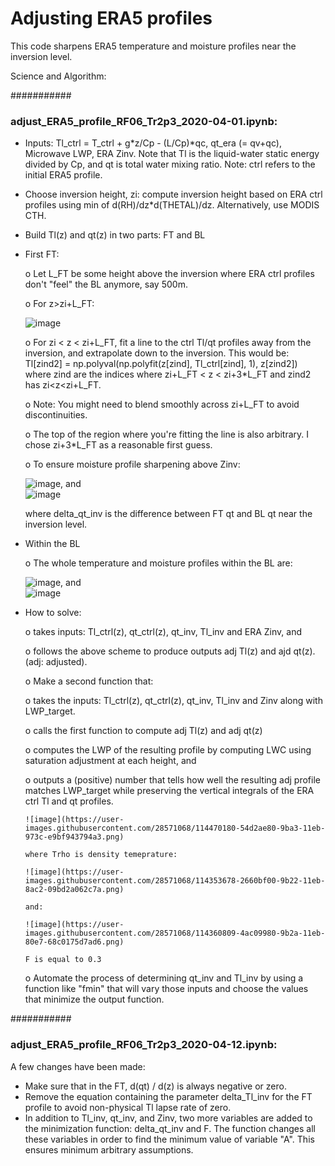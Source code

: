 # Adjusting ERA5 profiles

This code sharpens ERA5 temperature and moisture profiles near the inversion level.


Science and Algorithm:


###########

### adjust_ERA5_profile_RF06_Tr2p3_2020-04-01.ipynb:

- Inputs: Tl_ctrl = T_ctrl + g*z/Cp - (L/Cp)*qc, qt_era (= qv+qc), Microwave LWP, ERA Zinv. Note that Tl is the liquid-water static energy divided by Cp, and
          qt is total water mixing ratio.
          Note: ctrl refers to the initial ERA5 profile.
- Choose inversion height, zi: compute inversion height based on ERA ctrl profiles using min of d(RH)/dz*d(THETAL)/dz. 
                                Alternatively, use MODIS CTH.
- Build Tl(z) and qt(z) in two parts: FT and BL
- First FT: 

   o Let L_FT be some height above the inversion where ERA ctrl profiles don't "feel" the BL anymore, say 500m. 
   
   o For z>zi+L_FT:
   
   ![image](https://user-images.githubusercontent.com/28571068/114354208-c1f22f80-9b22-11eb-80be-0f83fd212239.png)
   
   o For zi < z < zi+L_FT, fit a line to the ctrl Tl/qt profiles away from the inversion, and extrapolate down to the inversion. 
     This would be: Tl[zind2] = np.polyval(np.polyfit(z[zind], Tl_ctrl[zind], 1), z[zind2]) where zind are the indices where zi+L_FT < z < zi+3*L_FT 
     and zind2 has zi<z<zi+L_FT.  
   
   o Note: You might need to blend smoothly across zi+L_FT to avoid discontinuities.  
   
   o The top of the region where you're fitting the line is also arbitrary.  I chose  zi+3*L_FT as a reasonable first guess.

   o To ensure moisture profile sharpening above Zinv:
   
   ![image](https://user-images.githubusercontent.com/28571068/114354720-755b2400-9b23-11eb-9e33-8bf7f2b58b9c.png),  and   
   ![image](https://user-images.githubusercontent.com/28571068/114359502-e51fdd80-9b28-11eb-8b77-2c3397b62526.png)

    where delta_qt_inv is the difference between FT qt and BL qt near the inversion level.    


- Within the BL

  o The whole temperature and moisture profiles within the BL are:
  
  ![image](https://user-images.githubusercontent.com/28571068/114353870-5f992f00-9b22-11eb-971e-3b4117bb60bd.png),  and   
  ![image](https://user-images.githubusercontent.com/28571068/114354023-8e170a00-9b22-11eb-8887-9a104dd91545.png)
  

- How to solve:

  o takes inputs: Tl_ctrl(z), qt_ctrl(z), qt_inv, Tl_inv and ERA Zinv, and

  o follows the above scheme to produce outputs adj Tl(z) and ajd qt(z). (adj: adjusted).  

  o Make a second function that:

    o takes the inputs: Tl_ctrl(z), qt_ctrl(z), qt_inv, Tl_inv and Zinv along with LWP_target.

    o calls the first function to compute adj Tl(z) and adj qt(z)

    o computes the LWP of the resulting profile by computing LWC using saturation adjustment at each height, and

    o outputs a (positive) number that tells how well the resulting adj profile matches LWP_target while preserving the vertical integrals of the ERA ctrl Tl and qt profiles.

      ![image](https://user-images.githubusercontent.com/28571068/114470180-54d2ae80-9ba3-11eb-973c-e9bf943794a3.png)

      where Trho is density temeprature:

      ![image](https://user-images.githubusercontent.com/28571068/114353678-2660bf00-9b22-11eb-8ac2-09bd2a062c7a.png)
  
      and:

      ![image](https://user-images.githubusercontent.com/28571068/114360809-4ac09980-9b2a-11eb-80e7-68c0175d7ad6.png)

      F is equal to 0.3

  o Automate the process of determining qt_inv and Tl_inv by using a function like "fmin" that will vary those inputs and choose the values that minimize the output function. 


###########

### adjust_ERA5_profile_RF06_Tr2p3_2020-04-12.ipynb:

A few changes have been made:

- Make sure that in the FT, d(qt) / d(z) is always negative or zero.
- Remove the equation containing the parameter delta_Tl_inv for the FT profile to avoid non-physical Tl lapse rate of zero.
- In addition to Tl_inv, qt_inv, and Zinv, two more variables are added to the minimization function: delta_qt_inv and F. The function changes all these variables in order to find the minimum value of variable "A". This ensures minimum arbitrary assumptions.
